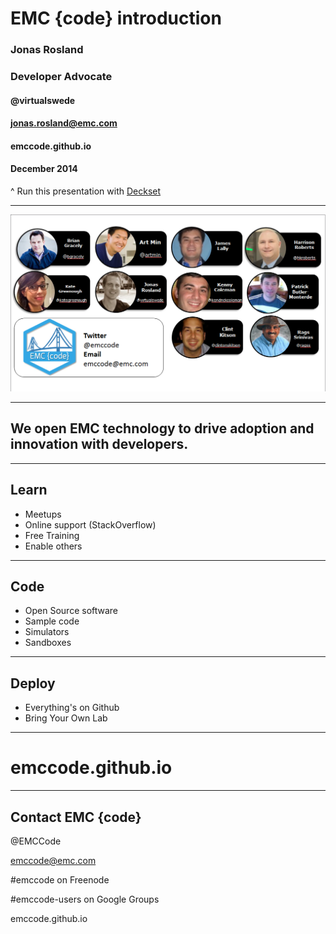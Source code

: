 # EMC {code} introduction

### Jonas Rosland
### Developer Advocate
#### @virtualswede
#### jonas.rosland@emc.com
#### emccode.github.io
#### December 2014

^ Run this presentation with [Deckset](http://www.decksetapp.com/)

---

![inline](emccode-team.png)

---

## We open EMC technology to drive adoption and innovation with developers.

---

## Learn

- Meetups
- Online support (StackOverflow)
- Free Training
- Enable others

---

## Code

- Open Source software
- Sample code
- Simulators
- Sandboxes

---

## Deploy

- Everything's on Github
- Bring Your Own Lab

---

# emccode.github.io

---

## Contact EMC {code}

@EMCCode

emccode@emc.com

\#emccode on Freenode

\#emccode-users on Google Groups

emccode.github.io
